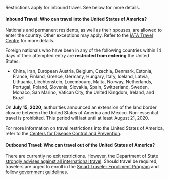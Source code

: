 Restrictions apply for inbound travel. See below for more details.

#### Inbound Travel: Who can travel into the United States of America?

Nationals and permanent residents, as well as their spouses, are allowed to enter the country. Other exceptions may apply. Refer to the [IATA Travel Centre](https://www.iatatravelcentre.com/international-travel-document-news/1580226297.htm) for more details.

Foreign nationals who have been in any of the following countries within 14 days of their attempted entry are **restricted from entering** the United States:

- China, Iran, European Austria, Belgium, Czechia, Denmark, Estonia, France, Finland, Greece, Germany, Hungary, Italy, Iceland, Latvia, Lithuania, Liechtenstein, Luxembourg, Malta, Norway, Netherlands, Portugal, Poland, Slovenia, Slovakia, Spain, Switzerland, Sweden, Monaco, San Marino, Vatican City, the United Kingdom, Ireland, and Brazil.

On **July 15, 2020**, authorities announced an extension of the land border closure between the United States of America and Mexico. Non-essential travel is prohibited. This period will last until at least August 21, 2020.

For more information on travel restrictions into the United States of America, refer to the [Centers for Disease Control and Prevention](https://www.cdc.gov/coronavirus/2019-ncov/travelers/from-other-countries.html).

#### Outbound Travel: Who can travel out of the United States of America?

There are currently no exit restrictions. However, the Department of State [strongly advises against all international travel](https://travel.state.gov/content/travel/en/traveladvisories/ea/travel-advisory-alert-global-level-4-health-advisory-issue.html). Should travel be required, travelers are urged to enroll in the [Smart Traveler Enrollment Program](https://step.state.gov/step/) and follow [government guidelines](https://www.cdc.gov/coronavirus/2019-ncov/index.html).

